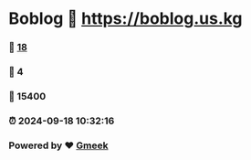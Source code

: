 # Boblog :link: https://boblog.us.kg 
### :page_facing_up: [18](https://boblog.us.kg/tag.html) 
### :speech_balloon: 4 
### :hibiscus: 15400 
### :alarm_clock: 2024-09-18 10:32:16 
### Powered by :heart: [Gmeek](https://github.com/Meekdai/Gmeek)
